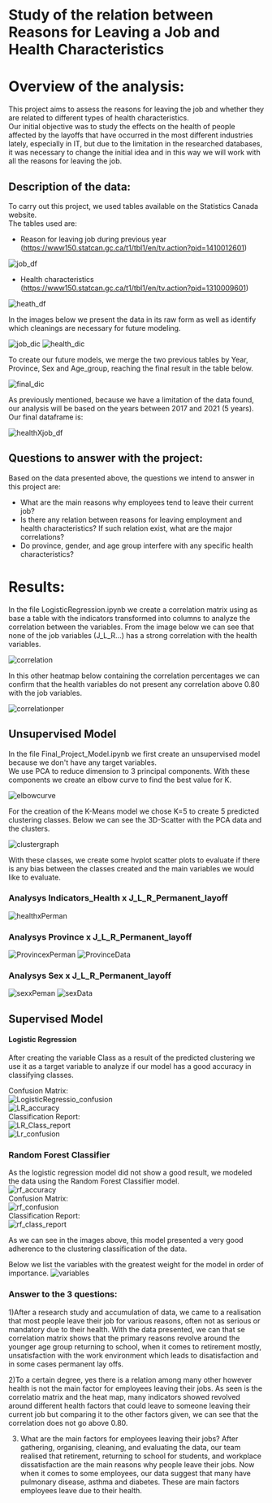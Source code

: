 # Study of the relation between Reasons for Leaving a Job and Health Characteristics

# Overview of the analysis:
This project aims to assess the reasons for leaving the job and whether they are related to different types of health characteristics.  
Our initial objective was to study the effects on the health of people affected by the layoffs that have occurred in the most different industries lately, especially in IT, but due to the limitation in the researched databases, it was necessary to change the initial idea and in this way we will work with all the reasons for leaving the job.

## Description of the data:
To carry out this project, we used tables available on the Statistics Canada website.  
The tables used are:  

- Reason for leaving job during previous year (https://www150.statcan.gc.ca/t1/tbl1/en/tv.action?pid=1410012601)  

![job_df](https://user-images.githubusercontent.com/111664141/214451791-b6f69b54-a5f9-406f-aecf-9a284cabcf84.JPG)

- Health characteristics (https://www150.statcan.gc.ca/t1/tbl1/en/tv.action?pid=1310009601)   

![heath_df](https://user-images.githubusercontent.com/111664141/214452085-fd692e54-2bdd-4266-99e1-042d7af5e303.JPG)

In the images below we present the data in its raw form as well as identify which cleanings are necessary for future modeling.  

![job_dic](https://user-images.githubusercontent.com/111664141/214452510-8ff06096-6adc-4b37-a14a-6be5d336e51d.JPG)
![health_dic](https://user-images.githubusercontent.com/111664141/214452524-f1b3eca4-a70e-429d-9e1c-83b4554490cd.JPG)


To create our future models, we merge the two previous tables by Year, Province, Sex and Age_group, reaching the final result in the table below.  

![final_dic](https://user-images.githubusercontent.com/111664141/214452552-19dec640-385c-4848-b74f-f9cfd1594b43.JPG)


As previously mentioned, because we have a limitation of the data found, our analysis will be based on the years between 2017 and 2021 (5 years).  
Our final dataframe is:  

![healthXjob_df](https://user-images.githubusercontent.com/111664141/214452574-22411f82-ecf0-4fe5-acfe-9096cdc1e01e.JPG)


## Questions to answer with the project:
Based on the data presented above, the questions we intend to answer in this project are:
-  What are the main reasons why employees tend to leave their current job?
- Is there any relation between reasons for leaving employment and health characteristics? If such relation exist, what are the major correlations?
- Do province, gender, and age group interfere with any specific health characteristics?



# Results:

In the file LogisticRegression.ipynb we create a correlation matrix using as base a table with the indicators transformed into columns to analyze the correlation between the variables.
From the image below we can see that none of the job variables (J_L_R...) has a strong correlation with the health variables.  

![correlation](https://user-images.githubusercontent.com/111664141/216178074-09ab033b-43ef-4e29-a0a0-8b9d1fd4fad2.JPG)

In this other heatmap below containing the correlation percentages we can confirm that the health variables do not present any correlation above 0.80 with the job variables.  

![correlationper](https://user-images.githubusercontent.com/111664141/216178118-81b3d49c-adeb-4ab7-a963-47360cf2161a.JPG)

## Unsupervised Model
In the file Final_Project_Model.ipynb we first create an unsupervised model because we don't have any target variables.  
We use PCA to reduce dimension to 3 principal components. With these components we create an elbow curve to find the best value for K.   

![elbowcurve](https://user-images.githubusercontent.com/111664141/216178188-c2bf1dde-af52-453d-bdfe-3c96c69d8e1b.JPG)

For the creation of the K-Means model we chose K=5 to create 5 predicted clustering classes. Below we can see the 3D-Scatter with the PCA data and the clusters.  

![clustergraph](https://user-images.githubusercontent.com/111664141/216178240-56c1b5ef-c78e-42db-8296-71262a41d6c8.JPG)

With these classes, we create some hvplot scatter plots to evaluate if there is any bias between the classes created and the main variables we would like to evaluate.

### Analysys Indicators_Health x J_L_R_Permanent_layoff  
![healthxPerman](https://user-images.githubusercontent.com/111664141/216178406-5db68b91-d978-4013-bbf5-903260cb351c.JPG)

### Analysys Province x J_L_R_Permanent_layoff
![ProvincexPerman](https://user-images.githubusercontent.com/111664141/216178450-7573f858-ac08-45ec-8446-36a800cc8e80.JPG)
![ProvinceData](https://user-images.githubusercontent.com/111664141/216178523-446c69a8-e6ba-4d52-a3db-0c4e2dd55abf.JPG)

### Analysys Sex x J_L_R_Permanent_layoff
![sexxPeman](https://user-images.githubusercontent.com/111664141/216178562-1c545369-431b-455a-a0be-d604b083d882.JPG)
![sexData](https://user-images.githubusercontent.com/111664141/216178576-8e8501dd-be44-44d7-8f58-e0d1da5e8ccf.JPG)  



## Supervised Model
#### Logistic Regression
After creating the variable Class as a result of the predicted clustering we use it as a target variable to analyze if our model has a good accuracy in classifying classes.  

Confusion Matrix:  
![LogisticRegressio_confusion](https://user-images.githubusercontent.com/111664141/216178659-3fb5d027-94b7-490f-b291-89df796a41f6.JPG)  
![LR_accuracy](https://user-images.githubusercontent.com/111664141/216178673-afc15145-201a-4aa4-a7ef-df78d6822246.JPG)  
Classification Report:  
![LR_Class_report](https://user-images.githubusercontent.com/111664141/216178685-a0d418db-e3c0-4c78-9435-436dbcff020f.JPG)  
![Lr_confusion](https://user-images.githubusercontent.com/111664141/216178696-987e5b7b-f64f-4475-ad00-bf8d5bc1310b.JPG)


### Random Forest Classifier
As the logistic regression model did not show a good result, we modeled the data using the Random Forest Classifier model.  
![rf_accuracy](https://user-images.githubusercontent.com/111664141/216178761-408fffd7-5d6c-4883-ac95-d91295c5c100.JPG)  
Confusion Matrix:  
![rf_confusion](https://user-images.githubusercontent.com/111664141/216178782-96afddb1-3f61-47b9-bf0a-d0d906f21801.JPG)  
Classification Report:  
![rf_class_report](https://user-images.githubusercontent.com/111664141/216178789-e92d482b-aa71-4a40-8d58-f55d15d468d0.JPG)

As we can see in the images above, this model presented a very good adherence to the clustering classification of the data.

Below we list the variables with the greatest weight for the model in order of importance.
![variables](https://user-images.githubusercontent.com/111664141/216178850-6a95ede3-30fa-4368-9354-08e3f01e17dd.JPG)

### Answer to the 3 questions:

1)After a research study and accumulation of data, we came to a realisation that most people leave their job for various reasons, often not 
as serious or mandatory due to their health. With the data presented, we can that se correlation matrix shows that the primary reasons revolve around
the younger age group returning to school, when it comes to retirement mostly, unsatisfaction with the work environment which leads to disatisfaction
and in some cases permanent lay offs.

2)To a certain degree, yes there is a relation among many other however health is not the main factor for employees leaving their jobs.
As seen is the correlatio matrix and the heat map, many indicators showed revolved around different health factors that could leave to someone 
leaving their current job but comparing it to the other factors given, we can see that the correlation does not go above 0.80.

3) What are the main factors for employees leaving their jobs?
After gathering, organising, cleaning, and evaluating the data, our team realised that retirement, returning to school for students, and workplace
dissatisfaction are the main reasons why people leave their jobs. Now when it comes to some employees, our data suggest that many have pulmonary
disease, asthma and diabetes. These are main factors employees leave due to their health.

